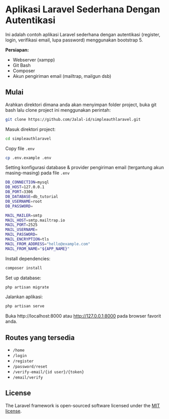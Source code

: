 # Aplikasi Laravel Sederhana Dengan Autentikasi

Ini adalah contoh aplikasi Laravel sederhana dengan autentikasi (register, login, verifikasi email, lupa password) menggunakan bootstrap 5.

**Persiapan:**

-   Webserver (xampp)
-   Git Bash
-   Composer
-   Akun pengiriman email (mailtrap, mailgun dsb)

## Mulai

Arahkan direktori dimana anda akan menyimpan folder project, buka git bash lalu clone project ini menggunakan perintah:

```bash
git clone https://github.com/Jalal-id/simpleauthlaravel.git
```

Masuk direktori project:

```bash
cd simpleauthlaravel
```

Copy file `.env`

```bash
cp .env.example .env
```

Setting konfigurasi database & provider pengiriman email (tergantung akun masing-masing) pada file `.env`

```bash
DB_CONNECTION=mysql
DB_HOST=127.0.0.1
DB_PORT=3306
DB_DATABASE=db_tutorial
DB_USERNAME=root
DB_PASSWORD=

MAIL_MAILER=smtp
MAIL_HOST=smtp.mailtrap.io
MAIL_PORT=2525
MAIL_USERNAME=
MAIL_PASSWORD=
MAIL_ENCRYPTION=tls
MAIL_FROM_ADDRESS="hello@example.com"
MAIL_FROM_NAME="${APP_NAME}"
```

Install dependencies:

```bash
composer install
```

Set up database:

```bash
php artisan migrate
```

Jalankan aplikasi:

```bash
php artisan serve
```

Buka http://localhost:8000 atau http://127.0.0.1:8000 pada browser favorit anda.

## Routes yang tersedia

-   `/home`
-   `/login`
-   `/register`
-   `/password/reset`
-   `/verify-email/{id user}/{token}`
-   `/email/verify`

## License

The Laravel framework is open-sourced software licensed under the [MIT license](https://opensource.org/licenses/MIT).

